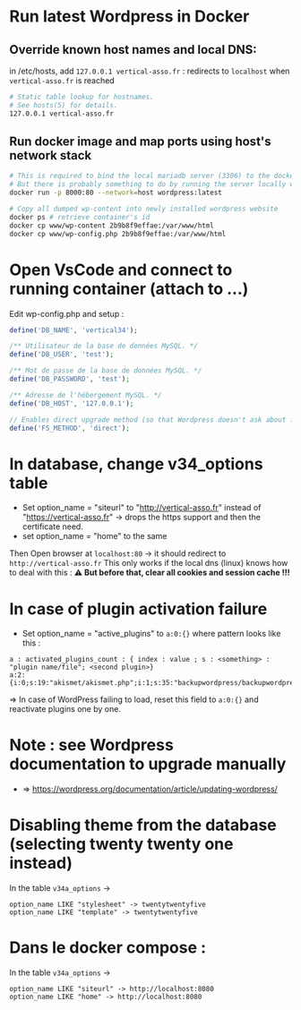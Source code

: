 # Run latest Wordpress in Docker
## Override known host names and local DNS:
in /etc/hosts, add `127.0.0.1 vertical-asso.fr` : redirects to `localhost` when `vertical-asso.fr` is reached
```sh
# Static table lookup for hostnames.
# See hosts(5) for details.
127.0.0.1 vertical-asso.fr
```

## Run docker image and map ports using host's network stack
```bash
# This is required to bind the local mariadb server (3306) to the docker website.
# But there is probably something to do by running the server locally within the docker instead, starting from a *.sql backuo
docker run -p 8000:80 --network=host wordpress:latest

# Copy all dumped wp-content into newly installed wordpress website
docker ps # retrieve container's id
docker cp www/wp-content 2b9b8f9effae:/var/www/html
docker cp www/wp-config.php 2b9b8f9effae:/var/www/html
```

# Open VsCode and connect to running container (attach to ...)
Edit wp-config.php and setup :

```php
define('DB_NAME', 'vertical34');

/** Utilisateur de la base de données MySQL. */
define('DB_USER', 'test');

/** Mot de passe de la base de données MySQL. */
define('DB_PASSWORD', 'test');

/** Adresse de l'hébergement MySQL. */
define('DB_HOST', '127.0.0.1');

// Enables direct upgrade method (so that Wordpress doesn't ask about ftp credentials and uploads in-situ)
define('FS_METHOD', 'direct');
```

# In database, change v34_options table
* Set option_name = "siteurl" to "http://vertical-asso.fr" instead of "https://vertical-asso.fr" -> drops the https support and then the certificate need.
* set option_name = "home" to the same

Then Open browser at `localhost:80` -> it should redirect to `http://vertical-asso.fr`
This only works if the local dns (linux) knows how to deal with this :
**⚠️ But before that, clear all cookies and session cache !!!**


# In case of plugin activation failure
* Set option_name = "active_plugins" to `a:0:{}` where pattern looks like this :
```
a : activated_plugins_count : { index : value ; s : <something> : "plugin name/file"; <second plugin>}
a:2:{i:0;s:19:"akismet/akismet.php";i:1;s:35:"backupwordpress/backupwordpress.php";}
```
=> In case of WordPress failing to load, reset this field to `a:0:{}` and reactivate plugins one by one.

# Note : see Wordpress documentation to upgrade manually
* => https://wordpress.org/documentation/article/updating-wordpress/


# Disabling theme from the database (selecting twenty twenty one instead)
In the table `v34a_options` ->
```
option_name LIKE "stylesheet" -> twentytwentyfive
option_name LIKE "template" -> twentytwentyfive
```

# Dans le docker compose :
In the table `v34a_options` ->
```
option_name LIKE "siteurl" -> http://localhost:8080
option_name LIKE "home" -> http://localhost:8080
```

